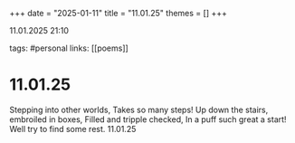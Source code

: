 +++
date = "2025-01-11"
title = "11.01.25"
themes = []
+++

11.01.2025 21:10

tags: #personal
links: [[poems]]

# 11.01.25

Stepping into other worlds,
Takes so many steps!
Up down the stairs, embroiled in boxes,
Filled and tripple checked,
In a puff such great a start!
Well try to find some rest.
11.01.25

